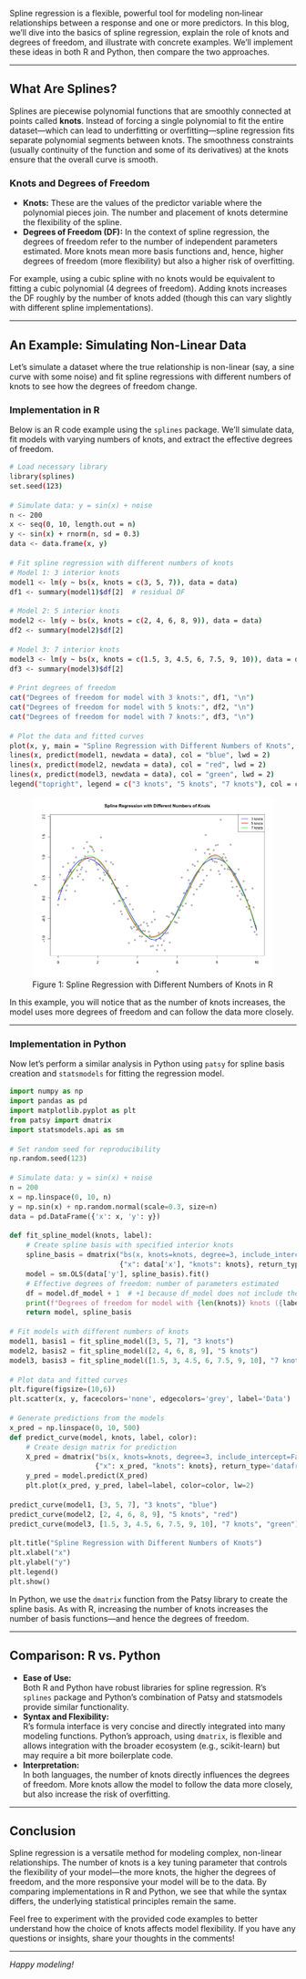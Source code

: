 Spline regression is a flexible, powerful tool for modeling non‐linear relationships between a response and one or more predictors. In this blog, we’ll dive into the basics of spline regression, explain the role of knots and degrees of freedom, and illustrate with concrete examples. We’ll implement these ideas in both R and Python, then compare the two approaches.

---

## What Are Splines?

Splines are piecewise polynomial functions that are smoothly connected at points called **knots**. Instead of forcing a single polynomial to fit the entire dataset—which can lead to underfitting or overfitting—spline regression fits separate polynomial segments between knots. The smoothness constraints (usually continuity of the function and some of its derivatives) at the knots ensure that the overall curve is smooth.

### Knots and Degrees of Freedom

- **Knots:** These are the values of the predictor variable where the polynomial pieces join. The number and placement of knots determine the flexibility of the spline.  
- **Degrees of Freedom (DF):** In the context of spline regression, the degrees of freedom refer to the number of independent parameters estimated. More knots mean more basis functions and, hence, higher degrees of freedom (more flexibility) but also a higher risk of overfitting.

For example, using a cubic spline with no knots would be equivalent to fitting a cubic polynomial (4 degrees of freedom). Adding knots increases the DF roughly by the number of knots added (though this can vary slightly with different spline implementations).

---

## An Example: Simulating Non-Linear Data

Let’s simulate a dataset where the true relationship is non-linear (say, a sine curve with some noise) and fit spline regressions with different numbers of knots to see how the degrees of freedom change.

### Implementation in R

Below is an R code example using the `splines` package. We’ll simulate data, fit models with varying numbers of knots, and extract the effective degrees of freedom.

```bash
# Load necessary library
library(splines)
set.seed(123)

# Simulate data: y = sin(x) + noise
n <- 200
x <- seq(0, 10, length.out = n)
y <- sin(x) + rnorm(n, sd = 0.3)
data <- data.frame(x, y)

# Fit spline regression with different numbers of knots
# Model 1: 3 interior knots
model1 <- lm(y ~ bs(x, knots = c(3, 5, 7)), data = data)
df1 <- summary(model1)$df[2]  # residual DF

# Model 2: 5 interior knots
model2 <- lm(y ~ bs(x, knots = c(2, 4, 6, 8, 9)), data = data)
df2 <- summary(model2)$df[2]

# Model 3: 7 interior knots
model3 <- lm(y ~ bs(x, knots = c(1.5, 3, 4.5, 6, 7.5, 9, 10)), data = data)
df3 <- summary(model3)$df[2]

# Print degrees of freedom
cat("Degrees of freedom for model with 3 knots:", df1, "\n")
cat("Degrees of freedom for model with 5 knots:", df2, "\n")
cat("Degrees of freedom for model with 7 knots:", df3, "\n")

# Plot the data and fitted curves
plot(x, y, main = "Spline Regression with Different Numbers of Knots", pch = 19, col = "grey")
lines(x, predict(model1, newdata = data), col = "blue", lwd = 2)
lines(x, predict(model2, newdata = data), col = "red", lwd = 2)
lines(x, predict(model3, newdata = data), col = "green", lwd = 2)
legend("topright", legend = c("3 knots", "5 knots", "7 knots"), col = c("blue", "red", "green"), lwd = 2)
```

<figure>
  <img
  src="https://raw.githubusercontent.com/Dingyi-Lai/Dingyi-Lai.github.io/main/_images/[SR]spline_regression_R.png"
  alt="Conceptual table">
  <figcaption>Figure 1: Spline Regression with Different Numbers of Knots in R</figcaption>
</figure>

In this example, you will notice that as the number of knots increases, the model uses more degrees of freedom and can follow the data more closely.

---

### Implementation in Python

Now let’s perform a similar analysis in Python using `patsy` for spline basis creation and `statsmodels` for fitting the regression model.

```python
import numpy as np
import pandas as pd
import matplotlib.pyplot as plt
from patsy import dmatrix
import statsmodels.api as sm

# Set random seed for reproducibility
np.random.seed(123)

# Simulate data: y = sin(x) + noise
n = 200
x = np.linspace(0, 10, n)
y = np.sin(x) + np.random.normal(scale=0.3, size=n)
data = pd.DataFrame({'x': x, 'y': y})

def fit_spline_model(knots, label):
    # Create spline basis with specified interior knots
    spline_basis = dmatrix("bs(x, knots=knots, degree=3, include_intercept=False)",
                           {"x": data['x'], "knots": knots}, return_type='dataframe')
    model = sm.OLS(data['y'], spline_basis).fit()
    # Effective degrees of freedom: number of parameters estimated
    df = model.df_model + 1  # +1 because df_model does not include the intercept if not in basis
    print(f"Degrees of freedom for model with {len(knots)} knots ({label}): {df}")
    return model, spline_basis

# Fit models with different numbers of knots
model1, basis1 = fit_spline_model([3, 5, 7], "3 knots")
model2, basis2 = fit_spline_model([2, 4, 6, 8, 9], "5 knots")
model3, basis3 = fit_spline_model([1.5, 3, 4.5, 6, 7.5, 9, 10], "7 knots")

# Plot data and fitted curves
plt.figure(figsize=(10,6))
plt.scatter(x, y, facecolors='none', edgecolors='grey', label='Data')

# Generate predictions from the models
x_pred = np.linspace(0, 10, 500)
def predict_curve(model, knots, label, color):
    # Create design matrix for prediction
    X_pred = dmatrix("bs(x, knots=knots, degree=3, include_intercept=False)",
                     {"x": x_pred, "knots": knots}, return_type='dataframe')
    y_pred = model.predict(X_pred)
    plt.plot(x_pred, y_pred, label=label, color=color, lw=2)

predict_curve(model1, [3, 5, 7], "3 knots", "blue")
predict_curve(model2, [2, 4, 6, 8, 9], "5 knots", "red")
predict_curve(model3, [1.5, 3, 4.5, 6, 7.5, 9, 10], "7 knots", "green")

plt.title("Spline Regression with Different Numbers of Knots")
plt.xlabel("x")
plt.ylabel("y")
plt.legend()
plt.show()
```

In Python, we use the `dmatrix` function from the Patsy library to create the spline basis. As with R, increasing the number of knots increases the number of basis functions—and hence the degrees of freedom.

---

## Comparison: R vs. Python

- **Ease of Use:**  
  Both R and Python have robust libraries for spline regression. R’s `splines` package and Python’s combination of Patsy and statsmodels provide similar functionality.  
- **Syntax and Flexibility:**  
  R’s formula interface is very concise and directly integrated into many modeling functions. Python’s approach, using `dmatrix`, is flexible and allows integration with the broader ecosystem (e.g., scikit-learn) but may require a bit more boilerplate code.
- **Interpretation:**  
  In both languages, the number of knots directly influences the degrees of freedom. More knots allow the model to follow the data more closely, but also increase the risk of overfitting.

---

## Conclusion

Spline regression is a versatile method for modeling complex, non-linear relationships. The number of knots is a key tuning parameter that controls the flexibility of your model—the more knots, the higher the degrees of freedom, and the more responsive your model will be to the data. By comparing implementations in R and Python, we see that while the syntax differs, the underlying statistical principles remain the same.

Feel free to experiment with the provided code examples to better understand how the choice of knots affects model flexibility. If you have any questions or insights, share your thoughts in the comments!

---

*Happy modeling!*